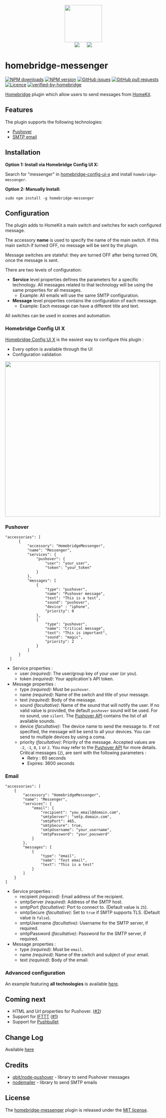 <p align="center">
    <img src="https://user-images.githubusercontent.com/1062160/79011991-45a1c680-7b33-11ea-9e34-ec5e9005f623.png" height="120"><br>
    <img src="https://user-images.githubusercontent.com/1062160/79012099-7da90980-7b33-11ea-99a3-c69c322e875e.png" hspace="10px">
    <img src="https://user-images.githubusercontent.com/1062160/79012203-c06ae180-7b33-11ea-81c3-ab43290011db.png" hspace="10px">    
</p>


# homebridge-messenger
[![NPM downloads](https://flat.badgen.net/npm/dt/homebridge-messenger?color=blue)](https://npmjs.com/package/homebridge-messenger)
[![NPM version](https://flat.badgen.net/npm/v/homebridge-messenger?color=blue)](https://npmjs.com/package/homebridge-messenger)
[![GitHub issues](https://flat.badgen.net/github/open-issues/potrudeau/homebridge-messenger?label=issues&color=green)](https://github.com/potrudeau/homebridge-messenger/issues)
[![GitHub pull requests](https://flat.badgen.net/github/prs/potrudeau/homebridge-messenger?label=pull%20requests&color=green)](https://github.com/potrudeau/homebridge-messenger/pulls)
[![Licence](https://flat.badgen.net/npm/license/homebridge-messenger?color=red)](LICENSE)
[![verified-by-homebridge](https://flat.badgen.net/badge/homebridge/verified/purple)](https://github.com/homebridge/homebridge/wiki/Verified-Plugins)

[Homebridge](http://homebridge.io) plugin which allow users to send messages from [HomeKit](https://developer.apple.com/homekit/).


## Features
The plugin supports the following technologies:
* [Pushover](https://pushover.net/)
* [SMTP email](https://en.wikipedia.org/wiki/Simple_Mail_Transfer_Protocol)

## Installation

**Option 1: Install via Homebridge Config UI X:**

Search for "messenger" in [homebridge-config-ui-x](https://github.com/oznu/homebridge-config-ui-x) and install `homebridge-messenger`.

**Option 2: Manually Install:**

```
sudo npm install -g homebridge-messenger
```

## Configuration
The plugin adds to HomeKit a main switch and switches for each configured message. 

The accessory **name** is used to specify the name of the main switch. If this main switch if turned OFF, no message will be sent by the plugin.

Message switches are stateful: they are turned OFF after being turned ON, once the message is sent.

There are two levels of configuration:
* **Service** level properties defines the parameters for a specific technology. All messages related to that technology will be using the same properties for all messages. 
    * Example: All emails will use the same SMTP configuration. 
* **Message** level properties contains the configuration of each message. 
    * Example: Each message can have a different title and text.
    
All switches can be used in scenes and automation.

### Homebridge Config UI X
[Homebridge Config UI X](https://github.com/oznu/homebridge-config-ui-x) is the easiest way to configure this plugin :
* Every option is available through the UI
* Configuration validation
<img width="500" src="https://user-images.githubusercontent.com/1062160/79172222-181e7c80-7dc2-11ea-9b5b-053f5709c525.png">

### Pushover
```
"accessories": [
      {
          "accessory": "HomebridgeMessenger",
          "name": "Messenger",
          "services": {
              "pushover": {
                  "user": "your_user",
                  "token": "your_token"
              }
          },
          "messages": [
              {
                  "type": "pushover",
                  "name": "Pushover message",
                  "text": "This is a test",
                  "sound": "pushover",
                  "device" : "iphone",
                  "priority": 0
              },
              {
                  "type": "pushover",
                  "name": "Critical message",
                  "text": "This is important",
                  "sound": "magic",
                  "priority": 2
              }         
          ]
      }
  ]
```
* Service properties : 
    * user *(required)*: The user/group key of your user (or you).
    * token *(required)*: Your application's API token.
* Message properties :
    * type *(required)*: Must be `pushover`.
    * name *(required)*: Name of the switch and title of your message.
    * text *(required)*: Body of the message.
    * sound *(facultative)*: Name of the sound that will notify the user. If no valid value is provided, the default `pushover` sound will be used. For no sound, use `silent`. The [Pushover API](https://pushover.net/api#sounds) contains the list of all available sounds.
    * device *(facultative)*: The device name to send the message to. If not specified, the message will be send to all your devices. You can send to multiple devices by using a coma.
    * priority *(facultative)*: Priority of the message. Accepted values are `-2`, `-1`, `0`, `1` or `2`. You may refer to the [Pushover API](https://pushover.net/api#priority) for more details. Critical messages (`2`), are sent with the following parameters :
        * Retry : 60 seconds
        * Expires: 3600 seconds
    
### Email
```
"accessories": [
    {
        "accessory": "HomebridgeMessenger",
        "name": "Messenger",
        "services": {
            "email": {
                "recipient": "you_email@domain.com",
                "smtpServer": "smtp.domain.com",
                "smtpPort": 465,
                "smtpSecure": true,
                "smtpUsername": "your_username",
                "smtpPassword": "your_password"
            }
        },
        "messages": [
            {
                "type": "email",
                "name": "Test email",
                "text": "This is a test"
            }        
        ]
    }
]
```
* Service properties : 
    * recipient *(required)*: Email address of the recipient.
    * smtpServer *(required)*: Address of the SMTP host.
    * smtpPort *(facultative)*: Port to connect to. (Default value is `25`).
    * smtpSecure *(facultative)*: Set to `true` if SMTP supports TLS. (Default value is `false`).
    * smtpUsername *(facultative)*: Username for the SMTP server, if required.
    * smtpPassword *(facultative)*: Password for the SMTP server, if required.
* Message properties :
    * type *(required)*: Must be `email`.
    * name *(required)*: Name of the switch and subject of your email.
    * text *(required)*: Body of the email.
    
### Advanced configuration
An example featuring **all technologies** is available [here](configuration-examples/advanced.example.json).

## Coming next
* HTML and Url properties for Pushover. ([#2](https://github.com/potrudeau/homebridge-messenger/issues/2))
* Support for [IFTTT](https://ifttt.com) ([#1](https://github.com/potrudeau/homebridge-messenger/issues/1))
* Support for [Pushbullet](https://www.pushbullet.com)

## Change Log
Available [here](CHANGELOG.md)

## Credits
* [qbit/node-pushover](https://github.com/qbit/node-pushover) - library to send Pushover messages
* [nodemailer](https://github.com/nodemailer/nodemailer) - library to send SMTP emails

## License
The [homebridge-messenger](https://github.com/potrudeau/homebridge-messenger) plugin is released under the [MIT license](LICENSE).
